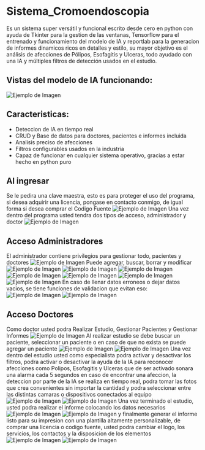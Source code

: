 # Sistema_Cromoendoscopia
Es un sistema super versátil y funcional escrito desde cero en python con ayuda de Tkinter para la gestion de las ventanas, Tensorflow para el entrenado y funcionamiento del modelo de IA y reportlab para la generacion de informes dinamicos ricos en detalles y estilo, su mayor objetivo es el análisis de afecciones de Pólipos, Esofagitis y Ulceras, todo ayudado con una IA y múltiples filtros de detección usados en el estudio.
## Vistas del modelo de IA funcionando:
![Ejemplo de Imagen](imagenes_vista_previa/17.jpg)
## Caracteristicas:
- Deteccion de IA en tiempo real
- CRUD y Base de datos para doctores, pacientes e informes incluida
- Analisis preciso de afecciones
- Filtros configurables usados en la industria
- Capaz de funcionar en cualquier sistema operativo, gracias a estar hecho en python puro

## Al ingresar
Se le pedira una clave maestra, esto es para proteger el uso del programa, si desea adquirir una licencia, pongase en contacto conmigo, de igual forma si desea comprar el Codigo Fuente
![Ejemplo de Imagen](imagenes_vista_previa/1.jpg)
Una vez dentro del programa usted tendra dos tipos de acceso, administrador y doctor
![Ejemplo de Imagen](imagenes_vista_previa/2.jpg)
## Acceso Administradores
El administrador contiene privilegios para gestionar todo, pacientes y doctores
![Ejemplo de Imagen](imagenes_vista_previa/3.jpg)
Puede agregar, buscar, borrar y modificar
![Ejemplo de Imagen](imagenes_vista_previa/4.jpg)
![Ejemplo de Imagen](imagenes_vista_previa/5.jpg)
![Ejemplo de Imagen](imagenes_vista_previa/6.jpg)
![Ejemplo de Imagen](imagenes_vista_previa/9.jpg)
![Ejemplo de Imagen](imagenes_vista_previa/10.jpg)
![Ejemplo de Imagen](imagenes_vista_previa/11.jpg)
![Ejemplo de Imagen](imagenes_vista_previa/12.jpg)
En caso de llenar datos erroneos o dejar datos vacios, se tiene funciones de validacion que evitan eso:
![Ejemplo de Imagen](imagenes_vista_previa/7.jpg)
![Ejemplo de Imagen](imagenes_vista_previa/8.jpg)

## Acceso Doctores
Como doctor usted podra Realizar Estudio, Gestionar Pacientes y Gestionar Informes
![Ejemplo de Imagen](imagenes_vista_previa/13.jpg)
Al realizar estudio se debe buscar un paciente, seleccionar un paciente o en caso de que no exista se puede agregar un paciente
![Ejemplo de Imagen](imagenes_vista_previa/14.jpg)
![Ejemplo de Imagen](imagenes_vista_previa/15.jpg)
Una vez dentro del estudio usted como especialista podra activar y desactivar los filtros, podra activar o desactivar la ayuda de la IA para reconocer afecciones como Polipos, Esofagitis y Ulceras que de ser activado sonara una alarma cada 5 segundos en caso de encontrar una afeccion, la deteccion por parte de la IA se realiza en tiempo real, podra tomar las fotos que crea convenientes sin importar la cantidad y podra seleccionar entre las distintas camaras o dispositivos conectados al equipo
![Ejemplo de Imagen](imagenes_vista_previa/16.jpg)
![Ejemplo de Imagen](imagenes_vista_previa/17.jpg)
Una vez terminado el estudio, usted podra realizar el informe colocando los datos necesarios
![Ejemplo de Imagen](imagenes_vista_previa/18.jpg)
![Ejemplo de Imagen](imagenes_vista_previa/19.jpg)
y finalmente generar el informe listo para su impresion con una plantilla altamente personalizable, de comprar una licencia o codigo fuente, usted podra cambiar el logo, los servicios, los contactos y la disposicion de los elementos
![Ejemplo de Imagen](imagenes_vista_previa/20.jpg)
![Ejemplo de Imagen](imagenes_vista_previa/21.jpg)
